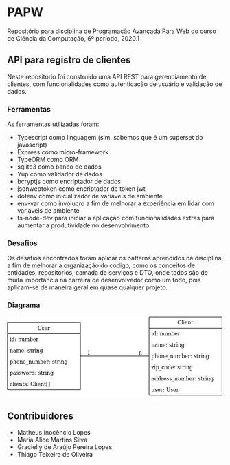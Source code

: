 # PAPW
Repositório para disciplina de Programação Avançada Para Web do curso de Ciência da Computação, 6º período, 2020.1

## API para registro de clientes

Neste repositório foi construido uma API REST para gerenciamento de clientes, com funcionalidades como autenticação de usuário e validação de dados.

### Ferramentas

As ferramentas utilizadas foram:

- Typescript como linguagem (sim, sabemos que é um superset do javascript)
- Express como micro-framework
- TypeORM como ORM
- sqlite3 como banco de dados
- Yup como validador de dados
- bcryptjs como encriptador de dados
- jsonwebtoken como encriptador de token jwt
- dotenv como inicializador de variáveis de ambiente
- env-var como invólucro a fim de melhorar a experiência em lidar com variáveis de ambiente
- ts-node-dev para iniciar a aplicação com funcionalidades extras para aumentar a produtividade no desenvolvimento

### Desafios

Os desafios encontrados foram aplicar os patterns aprendidos na disciplina, a fim de melhorar a organização do código, como os conceitos de entidades, repositórios, camada de serviços e DTO, onde todos são de muita importância na carreira de desenvolvedor como um todo, pois aplicam-se de maneira geral em quase qualquer projeto.

### Diagrama
![Imagem de um Diagama](docs/diagram.png)

## Contribuidores

- Matheus Inocêncio Lopes
- Maria Alice Martins Silva
- Gracielly de Araújo Pereira Lopes
- Thiago Teixeira de Oliveira
